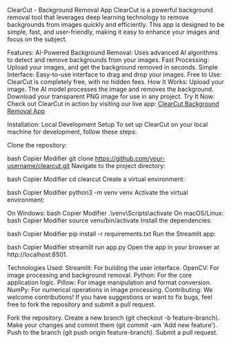 ClearCut - Background Removal App
ClearCut is a powerful background removal tool that leverages deep learning technology to remove backgrounds from images quickly and efficiently. This app is designed to be simple, fast, and user-friendly, making it easy to enhance your images and focus on the subject.

Features:
AI-Powered Background Removal: Uses advanced AI algorithms to detect and remove backgrounds from your images.
Fast Processing: Upload your images, and get the background removed in seconds.
Simple Interface: Easy-to-use interface to drag and drop your images.
Free to Use: ClearCut is completely free, with no hidden fees.
How It Works:
Upload your image.
The AI model processes the image and removes the background.
Download your transparent PNG image for use in any project.
Try It Now:
Check out ClearCut in action by visiting our live app: [ClearCut Background Removal App](https://clearcutnobg.streamlit.app/)

Installation:
Local Development Setup
To set up ClearCut on your local machine for development, follow these steps:

Clone the repository:

bash
Copier
Modifier
git clone https://github.com/your-username/clearcut.git
Navigate to the project directory:

bash
Copier
Modifier
cd clearcut
Create a virtual environment:

bash
Copier
Modifier
python3 -m venv venv
Activate the virtual environment:

On Windows:
bash
Copier
Modifier
.\venv\Scripts\activate
On macOS/Linux:
bash
Copier
Modifier
source venv/bin/activate
Install the dependencies:

bash
Copier
Modifier
pip install -r requirements.txt
Run the Streamlit app:

bash
Copier
Modifier
streamlit run app.py
Open the app in your browser at http://localhost:8501.

Technologies Used:
Streamlit: For building the user interface.
OpenCV: For image processing and background removal.
Python: For the core application logic.
Pillow: For image manipulation and format conversion.
NumPy: For numerical operations in image processing.
Contributing:
We welcome contributions! If you have suggestions or want to fix bugs, feel free to fork the repository and submit a pull request.

Fork the repository.
Create a new branch (git checkout -b feature-branch).
Make your changes and commit them (git commit -am 'Add new feature').
Push to the branch (git push origin feature-branch).
Submit a pull request.
 

